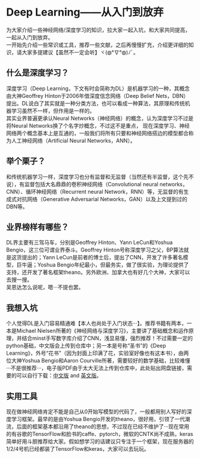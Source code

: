 Deep Learning——从入门到放弃
=======
为大家介绍一些神经网络/深度学习的知识，拉大家一起入坑，和大家共同提高，一起从入门到放弃。<br>
一开始先介绍一些常识或工具，推荐一些文献，之后再慢慢扩充，介绍更详细的知识，请大家多提建议【虽然不一定会听】ヾ(◍°∇°◍)ﾉﾞ。<br>
## 什么是深度学习？<br>
深度学习（Deep Learning，下文有时会简称为DL）是机器学习的一种，其概念由大神Geoffrey Hinton于2006年借深度信念网络（Deep Belief Nets，DBN）提出。DL说白了其实就是一种分类方法，也可以看成一种算法，其原理和传统机器学习虽然不一样，但作用是一样的。<br>
其实业界普遍更承认Neural Networks（神经网络）的概念，认为深度学习不过是将Neural Networks换了个名字炒概念，不过这不是重点，
现在深度学习、神经网络两个概念基本上是互通的，一般我们将所有只要和神经网络搭边的模型都合称为人工神经网络（Artificial Neural Networks，ANN）。<br>
## 举个栗子？<br>
和传统机器学习一样，深度学习也分有监督和无监督（当然还有半监督，这个先不说），有监督包括大名鼎鼎的卷积神经网络（Convolutional neural networks，CNN）、循环神经网络（Recurrent neural Network，RNN）等，无监督的有生成式对抗网络（Generative Adversarial Networks，GAN）以及上文提到过的DBN等。<br>
## 业界榜样有哪些？<br>
DL界主要有三驾马车，分别是Geoffrey Hinton、Yann LeCun和Yoshua Bengio，这三位可谓业界泰斗。Geoffrey Hinton号称深度学习之父，BP算法就是这货提出的；Yann LeCun是前者的博士后，提出了CNN，开发了许多著名模型，巨牛逼；Yoshua Bengio年纪最小，但最务实，做了很实验，为理论提供了支持，还开发了著名框架theano。另外欧洲、加拿大也有好几个大神，大家可以去搜一搜。<br>
吴恩达怎么说呢，嗯···不提也罢。
## 我想入坑<br>
个人觉得DL是入门容易精通难【本人也尚处于入门状态···】。推荐书籍有两本，一本是Michael Nielsen所著的《神经网络与深度学习》，主要讲了基础概念和运作原理，并结合minst手写数字库介绍了CNN，浅显易懂，强烈推荐！不过需要一定的python基础，中文版会上传到仓库中；另一本是号称“圣书”的《Deep Learning》，外号“花书”（因为封面上印满了花，实验室好像也有这本书），由两位大神Yoshua Bengio和Aaron Courville所著，需要较好的数学基础，比较难懂···不是很推荐···，电子版PDF由于太大无法上传到仓库中，此处贴出网盘链接，需要的可以自行下载：[中文版](https://pan.baidu.com/s/1hr8qadY) and [英文版](https://pan.baidu.com/s/1qYc1PkK)。<br>
## 实用工具<br>
现在做神经网络肯定不能是自己从0开始写模型的代码了，一般都用别人写好的深度学习框架。最早的是由Yoshua Bengio开发的theano，很好用，引领了一代潮流，后面的框架基本都沿用了theano的思想，不过现在已经不维护了···现在常用的有谷歌的TensorFlow和脸书的caffe、pytorch，微软的CNTK尚不成熟，keras简单好用斗胆推荐给大家。假如想学习的话建议只专注于一个框架，现在服务器的1/2/4号机已经都装了TensorFlow和keras，大家可以去玩玩。
